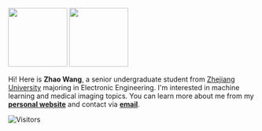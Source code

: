 <img src="https://github-readme-stats.vercel.app/api?username=kyfafyd&count_private=true&show_icons=true&layout=compact&hide=prs&hide_title=true" height="120"> <img src="https://github-readme-stats.vercel.app/api/top-langs/?username=kyfafyd&layout=compact&exclude_repo=HDL-ZJU&hide_title=true&langs_count=4" height="120">

Hi! Here is **Zhao Wang**, a senior undergraduate student from [Zhejiang University](http://www.zju.edu.cn/english/) majoring in Electronic Engineering. 
I'm interested in machine learning and medical imaging topics.
You can learn more about me from my **[personal website](http://www.cse.cuhk.edu.hk/~zwang21)** and contact via **[email](mailto:kyfafyd@zju.edu.cn)**.

![Visitors](https://visitor-badge.laobi.icu/badge?page_id=Kyfafyd) 
<!--BTW, my PhD life will start from 2021 fall at [The Chinese University of Hong Kong](http://www.cuhk.edu.hk/), don't hesitate to get in touch if you can go along! 
-->


<!--
**Kyfafyd/kyfafyd** is a ✨ _special_ ✨ repository because its `README.md` (this file) appears on your GitHub profile.

Here are some ideas to get you started:

- 🔭 I’m currently working on ...
- 🌱 I’m currently learning ...
- 👯 I’m looking to collaborate on ...
- 🤔 I’m looking for help with ...
- 💬 Ask me about ...
- 📫 How to reach me: ...
- 😄 Pronouns: ...
- ⚡ Fun fact: ...
-->
